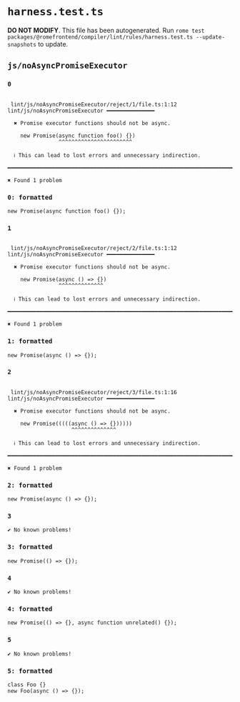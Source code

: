 # `harness.test.ts`

**DO NOT MODIFY**. This file has been autogenerated. Run `rome test packages/@romefrontend/compiler/lint/rules/harness.test.ts --update-snapshots` to update.

## `js/noAsyncPromiseExecutor`

### `0`

```

 lint/js/noAsyncPromiseExecutor/reject/1/file.ts:1:12 lint/js/noAsyncPromiseExecutor ━━━━━━━━━━━━━━━

  ✖ Promise executor functions should not be async.

    new Promise(async function foo() {})
                ^^^^^^^^^^^^^^^^^^^^^^^

  ℹ This can lead to lost errors and unnecessary indirection.

━━━━━━━━━━━━━━━━━━━━━━━━━━━━━━━━━━━━━━━━━━━━━━━━━━━━━━━━━━━━━━━━━━━━━━━━━━━━━━━━━━━━━━━━━━━━━━━━━━━━

✖ Found 1 problem

```

### `0: formatted`

```
new Promise(async function foo() {});

```

### `1`

```

 lint/js/noAsyncPromiseExecutor/reject/2/file.ts:1:12 lint/js/noAsyncPromiseExecutor ━━━━━━━━━━━━━━━

  ✖ Promise executor functions should not be async.

    new Promise(async () => {})
                ^^^^^^^^^^^^^^

  ℹ This can lead to lost errors and unnecessary indirection.

━━━━━━━━━━━━━━━━━━━━━━━━━━━━━━━━━━━━━━━━━━━━━━━━━━━━━━━━━━━━━━━━━━━━━━━━━━━━━━━━━━━━━━━━━━━━━━━━━━━━

✖ Found 1 problem

```

### `1: formatted`

```
new Promise(async () => {});

```

### `2`

```

 lint/js/noAsyncPromiseExecutor/reject/3/file.ts:1:16 lint/js/noAsyncPromiseExecutor ━━━━━━━━━━━━━━━

  ✖ Promise executor functions should not be async.

    new Promise(((((async () => {})))))
                    ^^^^^^^^^^^^^^

  ℹ This can lead to lost errors and unnecessary indirection.

━━━━━━━━━━━━━━━━━━━━━━━━━━━━━━━━━━━━━━━━━━━━━━━━━━━━━━━━━━━━━━━━━━━━━━━━━━━━━━━━━━━━━━━━━━━━━━━━━━━━

✖ Found 1 problem

```

### `2: formatted`

```
new Promise(async () => {});

```

### `3`

```
✔ No known problems!

```

### `3: formatted`

```
new Promise(() => {});

```

### `4`

```
✔ No known problems!

```

### `4: formatted`

```
new Promise(() => {}, async function unrelated() {});

```

### `5`

```
✔ No known problems!

```

### `5: formatted`

```
class Foo {}
new Foo(async () => {});

```
